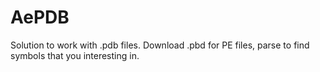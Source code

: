 # AePDB
Solution to work with .pdb files. Download .pbd for PE files, parse to find symbols that you interesting in. 
